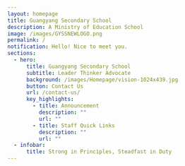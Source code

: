 ```yaml
---
layout: homepage
title: Guangyang Secondary School
description: A Ministry of Education School
image: /images/GYSSNEWLOGO.png
permalink: /
notification: Hello! Nice to meet you.
sections:
  - hero:
      title: Guangyang Secondary School
      subtitle: Leader Thinker Advocate
      background: /images/Homepage/vision-1024x439.jpg
      button: Contact Us
      url: /contact-us/
      key_highlights:
        - title: Announcement
          description: ""
          url: ""
        - title: Staff Quick Links
          description: ""
          url: ""
  - infobar:
      title: Strong in Principles, Steadfast in Duty
---
```

